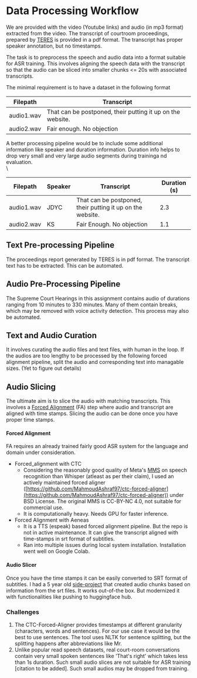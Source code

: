 # Data Processing Workflow

We are provided with the video (Youtube links) and audio (in mp3 format) extracted from the video.  The transcript of courtroom proceedings, prepared by [TERES](https://teres.ai/) is provided in a pdf format. The transcript has proper speaker annotation, but no timestamps.

The task is to preprocess the speech and audio data into a format suitable for ASR training. This involves aligning the speech data with the transcript so that the audio can be sliced into smaller chunks <= 20s with associated transcripts.

The minimal requirement is to have a dataset in the following format



| Filepath   | Transcript                                                 |
| ---------- | ---------------------------------------------------------- |
| audio1.wav | That can be postponed, their putting it up on the website. |
| audio2.wav | Fair enough. No objection                                  |

A better processing pipeline would be to include some additional information like speaker and duration information. Duration info helps to drop very small and very large audio segments during traininga nd evaluation.\
\


<table><thead><tr><th>Filepath</th><th>Speaker</th><th>Transcript</th><th data-type="number">Duration (s)</th></tr></thead><tbody><tr><td>audio1.wav</td><td>JDYC</td><td>That can be postponed, their putting it up on the website.</td><td>2.3</td></tr><tr><td>audio2.wav</td><td>KS</td><td>Fair Enough. No objection</td><td>1.1</td></tr></tbody></table>



## Text Pre-processing Pipeline

The proceedings report generated by TERES is in pdf format. The transcript text has to be extracted. This can be automated.

## Audio Pre-Processing Pipeline

The Supreme Court Hearings in this assignment contains audio of durations ranging from 10 minutes to 330 minutes. Many of them contain breaks, which may be removed with voice activity detection. This process may also be automated.

## Text and Audio Curation

It involves curating the audio files and text files, with human in the loop. If the audios are too lengthy to be processed by the following forced alignment pipeline, split the audio and corresponding text into managable sizes. (Yet to figure out details)

## Audio Slicing

The ultimate aim is to slice the audio with matching transcripts. This involves a [Forced Alignment](./#text-processing-pipeline) (FA) step where audio and transcript are aligned with time stamps. Slicing the audio can be done once you have proper time stamps.

#### Forced Alignment

FA requires an already trained fairly good ASR system for the language and domain under consideration.

* Forced\_alignment with CTC
  * &#x20;Considering the reasonably good quality of Meta's [MMS](https://ai.meta.com/blog/multilingual-model-speech-recognition/) on speech recognition than Whisper (atleast as per their claim), I used an actively maintained forced aligner ([https://github.com/MahmoudAshraf97/ctc-forced-aligner](https://github.com/MahmoudAshraf97/ctc-forced-aligner)) under BSD License. The original MMS is CC-BY-NC 4.0, not suitable for commercial use.
  * It is computationally heavy. Needs GPU for faster inference.&#x20;
* Forced Alignment with Aeneas
  * It is a TTS (espeak) based forced alignment pipeline. But the repo is not in active maintenance. It can give the transcript aligned with time-stamps in srt format of subtitles.
  * Ran into multiple issues during local system installation. Installation went well on Google Colab.&#x20;

#### Audio Slicer

Once you have the time stamps it can be easily converted to SRT format of subtitles. I had a 5 year old [side-project](https://github.com/kavyamanohar/audioslicer) that created audio chunks based on information from the srt files. It works out-of-the box. But modernized it with functionalities like pushing to huggingface hub.

### Challenges

1. The CTC-Forced-Aligner provides timestamps at different granularity (characters, words and sentences). For our use case it would be the best to use sentences. The tool uses NLTK  for sentence splitting, but the splitting happens after abbreviations like Mr.&#x20;
2. Unlike popular read speech datasets, real court-room conversations contain very small spoken sentences like 'That's right' which takes less than 1s duration. Such small audio slices are not suitable for ASR training \[citation to be added]. Such small audios may be dropped from training.

